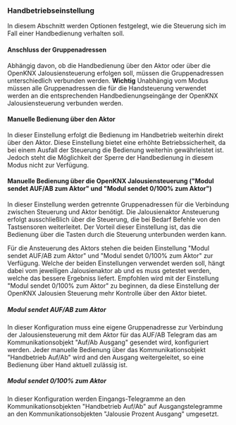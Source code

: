 ﻿### Handbetriebseinstellung

In diesem Abschnitt werden Optionen festgelegt, wie die Steuerung sich im Fall einer Handbedienung verhalten soll.

#### Anschluss der Gruppenadressen

Abhängig davon, ob die Handbedienung über den Aktor oder über die OpenKNX Jalousiensteuerung erfolgen soll, müssen die Gruppenadressen unterschiedlich verbunden werden.
**Wichtig** Unabhängig vom Modus müssen alle Gruppenadressen die für die Handsteuerung verwendet werden an die entsprechenden Handbedienungseingänge der OpenKNX Jalousiensteuerung verbunden werden.

#### Manuelle Bedienung über den Aktor

In dieser Einstellung erfolgt die Bedienung im Handbetrieb weiterhin direkt über den Aktor.
Diese Einstellung bietet eine erhöhte Betriebssicherheit, da bei einem Ausfall der Steuerung die Bedienung weiterhin gewährleistet ist.
Jedoch steht die Möglichkeit der Sperre der Handbedienung in diesem Modus nicht zur Verfügung.

#### Manuelle Bedienung über die OpenKNX Jalousiensteuerung ("Modul sendet AUF/AB zum Aktor" und "Modul sendet 0/100% zum Aktor")

In dieser Einstellung werden getrennte Gruppenadressen für die Verbindung zwischen Steuerung und Aktor benötigt. Die Jalousienaktor Ansteuerung erfolgt ausschließlich über die Steuerung, die bei Bedarf Befehle von den Tastsensoren weiterleitet.
Der Vorteil dieser Einstellung ist, das die Bedienung über die Tasten durch die Steuerung unterbunden werden kann.

Für die Ansteuerung des Aktors stehen die beiden Einstellung "Modul sendet AUF/AB zum Aktor" und "Modul sendet 0/100% zum Aktor" zur Verfügung. 
Welche der beiden Einstellungen verwendet werden soll, hängt dabei vom jeweiligen Jalousienaktor ab und es muss getestet werden, welche das bessere Ergebniss liefert. 
Empfohlen wird mit der Einstellung "Modul sendet 0/100% zum Aktor" zu beginnen, da diese Einstellung der OpenKNX Jalousien Steuerung mehr Kontrolle über den Aktor bietet.

##### Modul sendet AUF/AB zum Aktor

In dieser Konfiguration muss eine eigene Gruppenadresse zur Verbindung der Jalousiensteuerung mit dem Aktor für das AUF/AB Telegram das am Kommunikationsobjekt "Auf/Ab Ausgang" gesendet wird, konfiguriert werden. 
Jeder manuelle Bedienung über das Kommunikationsobjekt "Handbetrieb Auf/Ab" wird and den Ausgang weitergeleitet, so eine Bedienung über Hand aktuell zulässig ist.

##### Modul sendet 0/100% zum Aktor

In dieser Konfiguration werden Eingangs-Telegramme an den Kommunikationsobjekten "Handbetrieb Auf/Ab" auf Ausgangstelegramme an den Kommunikationsobjekten "Jalousie Prozent Ausgang" umgesetzt.

